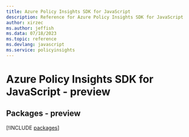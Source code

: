 ```yaml
---
title: Azure Policy Insights SDK for JavaScript
description: Reference for Azure Policy Insights SDK for JavaScript
author: xirzec
ms.author: jeffish
ms.data: 07/18/2023
ms.topic: reference
ms.devlang: javascript
ms.service: policyinsights
---
```

# Azure Policy Insights SDK for JavaScript - preview
## Packages - preview
[!INCLUDE [packages](policy-insights-index.md)]
